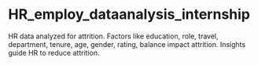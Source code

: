 # HR_employ_dataanalysis_internship
HR data analyzed for attrition. Factors like education, role, travel, department, tenure, age, gender, rating, balance impact attrition. Insights guide HR to reduce attrition.
